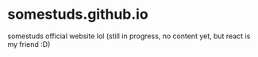# somestuds.github.io
somestuds official website lol
(still in progress, no content yet, but react is my friend :D)
